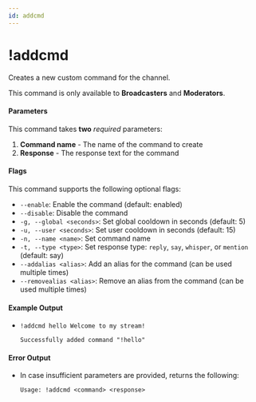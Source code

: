 ```yaml
---
id: addcmd
---
```


# !addcmd

Creates a new custom command for the channel.

This command is only available to **Broadcasters** and **Moderators**.

#### Parameters

This command takes **two** *required* parameters:

1. **Command name** - The name of the command to create
2. **Response** - The response text for the command

#### Flags

This command supports the following optional flags:

* `--enable`: Enable the command (default: enabled)
* `--disable`: Disable the command
* `-g, --global <seconds>`: Set global cooldown in seconds (default: 5)
* `-u, --user <seconds>`: Set user cooldown in seconds (default: 15)
* `-n, --name <name>`: Set command name
* `-t, --type <type>`: Set response type: `reply`, `say`, `whisper`, or `mention` (default: say)
* `--addalias <alias>`: Add an alias for the command (can be used multiple times)
* `--removealias <alias>`: Remove an alias from the command (can be used multiple times)

#### Example Output

* `!addcmd hello Welcome to my stream!`

    ```
    Successfully added command "!hello"
    ```

#### Error Output

* In case insufficient parameters are provided, returns the following:

    ```
    Usage: !addcmd <command> <response>
    ```
